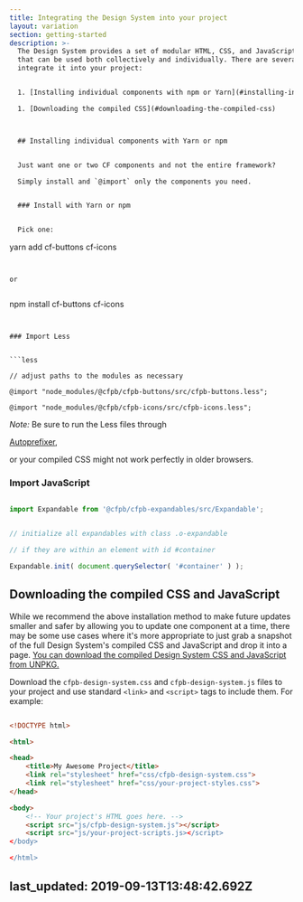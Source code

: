 ```yaml
---
title: Integrating the Design System into your project
layout: variation
section: getting-started
description: >-
  The Design System provides a set of modular HTML, CSS, and JavaScript patterns
  that can be used both collectively and individually. There are several ways to
  integrate it into your project:


  1. [Installing individual components with npm or Yarn](#installing-individual-components-with-yarn-or-npm)

  1. [Downloading the compiled CSS](#downloading-the-compiled-css)



  ## Installing individual components with Yarn or npm


  Just want one or two CF components and not the entire framework?

  Simply install and `@import` only the components you need.


  ### Install with Yarn or npm


  Pick one:


  ```

  yarn add cf-buttons cf-icons

  ```


  or


  ```

  npm install cf-buttons cf-icons

  ```


  ### Import Less


  ```less

  // adjust paths to the modules as necessary

  @import "node_modules/@cfpb/cfpb-buttons/src/cfpb-buttons.less";

  @import "node_modules/@cfpb/cfpb-icons/src/cfpb-icons.less";

  ```


  _Note:_ Be sure to run the Less files through

  [Autoprefixer](https://github.com/postcss/autoprefixer),

  or your compiled CSS might not work perfectly in older browsers.


  ### Import JavaScript


  ```js

  import Expandable from '@cfpb/cfpb-expandables/src/Expandable';


  // initialize all expandables with class .o-expandable

  // if they are within an element with id #container

  Expandable.init( document.querySelector( '#container' ) );

  ```



  ## Downloading the compiled CSS and JavaScript


  While we recommend the above installation method to make future updates smaller and safer by allowing you to update one component at a time, there may be some use cases where it's more appropriate to just grab a snapshot of the full Design System's compiled CSS and JavaScript and drop it into a page. <a class="cf-download" href="https://npmcdn.com/@cfpb/cfpb-design-system/">You can download the compiled Design System CSS and JavaScript from UNPKG.</a>


  Download the `cfpb-design-system.css` and `cfpb-design-system.js` files to your project and use standard `<link>` and `<script>` tags to include them. For example:


  ```html

  <!DOCTYPE html>

  <html>

  <head>
      <title>My Awesome Project</title>
      <link rel="stylesheet" href="css/cfpb-design-system.css">
      <link rel="stylesheet" href="css/your-project-styles.css">
  </head>

  <body>
      <!-- Your project's HTML goes here. -->
      <script src="js/cfpb-design-system.js"></script>
      <script src="js/your-project-scripts.js></script>
  </body>

  </html>

  ```
last_updated: 2019-09-13T13:48:42.692Z
---
```


